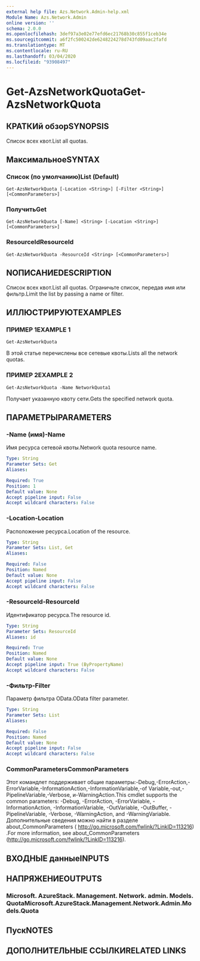 ```yaml
---
external help file: Azs.Network.Admin-help.xml
Module Name: Azs.Network.Admin
online version: ''
schema: 2.0.0
ms.openlocfilehash: 3def97a3e02e77efd6ec21768b30c855f1ceb34e
ms.sourcegitcommit: a6f2fc500242de6248224278d743fd09aac2fafd
ms.translationtype: MT
ms.contentlocale: ru-RU
ms.lasthandoff: 03/04/2020
ms.locfileid: "93908497"
---
```

# <span data-ttu-id="8e26f-101">Get-AzsNetworkQuota</span><span class="sxs-lookup"><span data-stu-id="8e26f-101">Get-AzsNetworkQuota</span></span>

## <span data-ttu-id="8e26f-102">КРАТКИй обзор</span><span class="sxs-lookup"><span data-stu-id="8e26f-102">SYNOPSIS</span></span>
<span data-ttu-id="8e26f-103">Список всех квот.</span><span class="sxs-lookup"><span data-stu-id="8e26f-103">List all quotas.</span></span>

## <span data-ttu-id="8e26f-104">Максимальное</span><span class="sxs-lookup"><span data-stu-id="8e26f-104">SYNTAX</span></span>

### <span data-ttu-id="8e26f-105">Список (по умолчанию)</span><span class="sxs-lookup"><span data-stu-id="8e26f-105">List (Default)</span></span>
```
Get-AzsNetworkQuota [-Location <String>] [-Filter <String>] [<CommonParameters>]
```

### <span data-ttu-id="8e26f-106">Получить</span><span class="sxs-lookup"><span data-stu-id="8e26f-106">Get</span></span>
```
Get-AzsNetworkQuota [-Name] <String> [-Location <String>] [<CommonParameters>]
```

### <span data-ttu-id="8e26f-107">ResourceId</span><span class="sxs-lookup"><span data-stu-id="8e26f-107">ResourceId</span></span>
```
Get-AzsNetworkQuota -ResourceId <String> [<CommonParameters>]
```

## <span data-ttu-id="8e26f-108">NОПИСАНИЕ</span><span class="sxs-lookup"><span data-stu-id="8e26f-108">DESCRIPTION</span></span>
<span data-ttu-id="8e26f-109">Список всех квот.</span><span class="sxs-lookup"><span data-stu-id="8e26f-109">List all quotas.</span></span>
<span data-ttu-id="8e26f-110">Ограничьте список, передав имя или фильтр.</span><span class="sxs-lookup"><span data-stu-id="8e26f-110">Limit the list by passing a name or filter.</span></span>

## <span data-ttu-id="8e26f-111">ИЛЛЮСТРИРУЮТ</span><span class="sxs-lookup"><span data-stu-id="8e26f-111">EXAMPLES</span></span>

### <span data-ttu-id="8e26f-112">ПРИМЕР 1</span><span class="sxs-lookup"><span data-stu-id="8e26f-112">EXAMPLE 1</span></span>
```
Get-AzsNetworkQuota
```

<span data-ttu-id="8e26f-113">В этой статье перечислены все сетевые квоты.</span><span class="sxs-lookup"><span data-stu-id="8e26f-113">Lists all the  network quotas.</span></span>

### <span data-ttu-id="8e26f-114">ПРИМЕР 2</span><span class="sxs-lookup"><span data-stu-id="8e26f-114">EXAMPLE 2</span></span>
```
Get-AzsNetworkQuota -Name NetworkQuota1
```

<span data-ttu-id="8e26f-115">Получает указанную квоту сети.</span><span class="sxs-lookup"><span data-stu-id="8e26f-115">Gets the specified network quota.</span></span>

## <span data-ttu-id="8e26f-116">ПАРАМЕТРЫ</span><span class="sxs-lookup"><span data-stu-id="8e26f-116">PARAMETERS</span></span>

### <span data-ttu-id="8e26f-117">-Name (имя)</span><span class="sxs-lookup"><span data-stu-id="8e26f-117">-Name</span></span>
<span data-ttu-id="8e26f-118">Имя ресурса сетевой квоты.</span><span class="sxs-lookup"><span data-stu-id="8e26f-118">Network quota resource name.</span></span>

```yaml
Type: String
Parameter Sets: Get
Aliases:

Required: True
Position: 1
Default value: None
Accept pipeline input: False
Accept wildcard characters: False
```

### <span data-ttu-id="8e26f-119">-Location</span><span class="sxs-lookup"><span data-stu-id="8e26f-119">-Location</span></span>
<span data-ttu-id="8e26f-120">Расположение ресурса.</span><span class="sxs-lookup"><span data-stu-id="8e26f-120">Location of the resource.</span></span>

```yaml
Type: String
Parameter Sets: List, Get
Aliases:

Required: False
Position: Named
Default value: None
Accept pipeline input: False
Accept wildcard characters: False
```

### <span data-ttu-id="8e26f-121">-ResourceId</span><span class="sxs-lookup"><span data-stu-id="8e26f-121">-ResourceId</span></span>
<span data-ttu-id="8e26f-122">Идентификатор ресурса.</span><span class="sxs-lookup"><span data-stu-id="8e26f-122">The resource id.</span></span>

```yaml
Type: String
Parameter Sets: ResourceId
Aliases: id

Required: True
Position: Named
Default value: None
Accept pipeline input: True (ByPropertyName)
Accept wildcard characters: False
```

### <span data-ttu-id="8e26f-123">-Фильтр</span><span class="sxs-lookup"><span data-stu-id="8e26f-123">-Filter</span></span>
<span data-ttu-id="8e26f-124">Параметр фильтра OData.</span><span class="sxs-lookup"><span data-stu-id="8e26f-124">OData filter parameter.</span></span>

```yaml
Type: String
Parameter Sets: List
Aliases:

Required: False
Position: Named
Default value: None
Accept pipeline input: False
Accept wildcard characters: False
```

### <span data-ttu-id="8e26f-125">CommonParameters</span><span class="sxs-lookup"><span data-stu-id="8e26f-125">CommonParameters</span></span>
<span data-ttu-id="8e26f-126">Этот командлет поддерживает общие параметры:-Debug,-ErrorAction,-ErrorVariable,-InformationAction,-InformationVariable,-of Variable,-out,-PipelineVariable,-Verbose, и-WarningAction.</span><span class="sxs-lookup"><span data-stu-id="8e26f-126">This cmdlet supports the common parameters: -Debug, -ErrorAction, -ErrorVariable, -InformationAction, -InformationVariable, -OutVariable, -OutBuffer, -PipelineVariable, -Verbose, -WarningAction, and -WarningVariable.</span></span> <span data-ttu-id="8e26f-127">Дополнительные сведения можно найти в разделе about_CommonParameters ( http://go.microsoft.com/fwlink/?LinkID=113216) .</span><span class="sxs-lookup"><span data-stu-id="8e26f-127">For more information, see about_CommonParameters (http://go.microsoft.com/fwlink/?LinkID=113216).</span></span>

## <span data-ttu-id="8e26f-128">ВХОДНЫЕ данные</span><span class="sxs-lookup"><span data-stu-id="8e26f-128">INPUTS</span></span>

## <span data-ttu-id="8e26f-129">НАПРЯЖЕНИЕ</span><span class="sxs-lookup"><span data-stu-id="8e26f-129">OUTPUTS</span></span>

### <span data-ttu-id="8e26f-130">Microsoft. AzureStack. Management. Network. admin. Models. Quota</span><span class="sxs-lookup"><span data-stu-id="8e26f-130">Microsoft.AzureStack.Management.Network.Admin.Models.Quota</span></span>

## <span data-ttu-id="8e26f-131">Пуск</span><span class="sxs-lookup"><span data-stu-id="8e26f-131">NOTES</span></span>

## <span data-ttu-id="8e26f-132">ДОПОЛНИТЕЛЬНЫЕ ССЫЛКИ</span><span class="sxs-lookup"><span data-stu-id="8e26f-132">RELATED LINKS</span></span>
